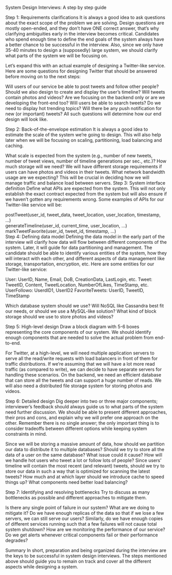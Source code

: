 System Design Interviews: A step by step guide

Step 1: Requirements clarifications
It is always a good idea to ask questions about the exact scope of the problem we are solving. Design questions are mostly open-ended, and they don’t have ONE correct answer, that’s why clarifying ambiguities early in the interview becomes critical. Candidates who spend enough time to define the end goals of the system always have a better chance to be successful in the interview. Also, since we only have 35-40 minutes to design a (supposedly) large system, we should clarify what parts of the system we will be focusing on.

Let’s expand this with an actual example of designing a Twitter-like service. Here are some questions for designing Twitter that should be answered before moving on to the next steps:

Will users of our service be able to post tweets and follow other people?
Should we also design to create and display the user’s timeline?
Will tweets contain photos and videos?
Are we focusing on the backend only or are we developing the front-end too?
Will users be able to search tweets?
Do we need to display hot trending topics?
Will there be any push notification for new (or important) tweets?
All such questions will determine how our end design will look like.

Step 2: Back-of-the-envelope estimation
It is always a good idea to estimate the scale of the system we’re going to design. This will also help later when we will be focusing on scaling, partitioning, load balancing and caching.

What scale is expected from the system (e.g., number of new tweets, number of tweet views, number of timeline generations per sec., etc.)?
How much storage will we need? We will have different storage requirements if users can have photos and videos in their tweets.
What network bandwidth usage are we expecting? This will be crucial in deciding how we will manage traffic and balance load between servers.
Step 3: System interface definition
Define what APIs are expected from the system. This will not only establish the exact contract expected from the system but will also ensure if we haven’t gotten any requirements wrong. Some examples of APIs for our Twitter-like service will be:

postTweet(user_id, tweet_data, tweet_location, user_location, timestamp, …)  
generateTimeline(user_id, current_time, user_location, …)  
markTweetFavorite(user_id, tweet_id, timestamp, …)  
Step 4: Defining data model
Defining the data model in the early part of the interview will clarify how data will flow between different components of the system. Later, it will guide for data partitioning and management. The candidate should be able to identify various entities of the system, how they will interact with each other, and different aspects of data management like storage, transportation, encryption, etc. Here are some entities for our Twitter-like service:

User: UserID, Name, Email, DoB, CreationData, LastLogin, etc.
Tweet: TweetID, Content, TweetLocation, NumberOfLikes, TimeStamp, etc.
UserFollowo: UserdID1, UserID2
FavoriteTweets: UserID, TweetID, TimeStamp

Which database system should we use? Will NoSQL like Cassandra best fit our needs, or should we use a MySQL-like solution? What kind of block storage should we use to store photos and videos?

Step 5: High-level design
Draw a block diagram with 5-6 boxes representing the core components of our system. We should identify enough components that are needed to solve the actual problem from end-to-end.

For Twitter, at a high-level, we will need multiple application servers to serve all the read/write requests with load balancers in front of them for traffic distributions. If we’re assuming that we will have a lot more read traffic (as compared to write), we can decide to have separate servers for handling these scenarios. On the backend, we need an efficient database that can store all the tweets and can support a huge number of reads. We will also need a distributed file storage system for storing photos and videos.


Step 6: Detailed design
Dig deeper into two or three major components; interviewer’s feedback should always guide us to what parts of the system need further discussion. We should be able to present different approaches, their pros and cons, and explain why we will prefer one approach on the other. Remember there is no single answer; the only important thing is to consider tradeoffs between different options while keeping system constraints in mind.

Since we will be storing a massive amount of data, how should we partition our data to distribute it to multiple databases? Should we try to store all the data of a user on the same database? What issue could it cause?
How will we handle hot users who tweet a lot or follow lots of people?
Since users’ timeline will contain the most recent (and relevant) tweets, should we try to store our data in such a way that is optimized for scanning the latest tweets?
How much and at which layer should we introduce cache to speed things up?
What components need better load balancing?


Step 7: Identifying and resolving bottlenecks
Try to discuss as many bottlenecks as possible and different approaches to mitigate them.

Is there any single point of failure in our system? What are we doing to mitigate it?
Do we have enough replicas of the data so that if we lose a few servers, we can still serve our users?
Similarly, do we have enough copies of different services running such that a few failures will not cause total system shutdown?
How are we monitoring the performance of our service? Do we get alerts whenever critical components fail or their performance degrades?


Summary
In short, preparation and being organized during the interview are the keys to be successful in system design interviews. The steps mentioned above should guide you to remain on track and cover all the different aspects while designing a system.


